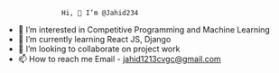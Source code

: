                   Hi, 👋 I’m @Jahid234
- 👀 I’m interested in Competitive Programming and Machine Learning
- 🌱 I’m currently learning React JS, Django
- 💞️ I’m looking to collaborate on project work
- 📫 How to reach me Email - jahid1213cvgc@gmail.com

<!---
Jahid234/Jahid234 is a ✨ special ✨ repository because its `README.md` (this file) appears on your GitHub profile.
You can click the Preview link to take a look at your changes.
--->
